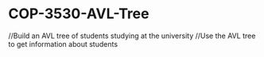 # COP-3530-AVL-Tree

//Build an AVL tree of students studying at the university
//Use the AVL tree to get information about students
